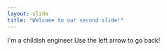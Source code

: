 ```yaml
---
layout: slide
title: "Welcome to our second slide!"
---
```

I'm a childish engineer
Use the left arrow to go back!
